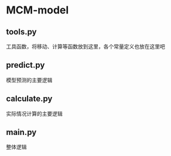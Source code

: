 # MCM-model

## tools.py
工具函数，将移动、计算等函数放到这里，各个常量定义也放在这里吧

## predict.py
模型预测的主要逻辑

## calculate.py
实际情况计算的主要逻辑

## main.py
整体逻辑